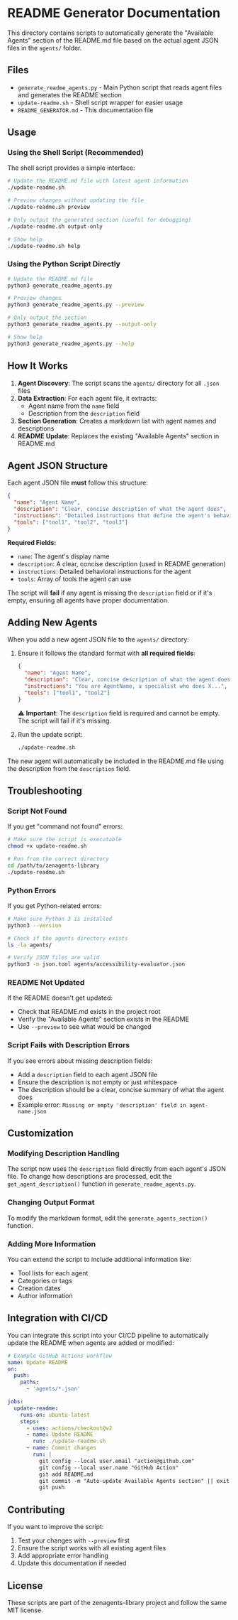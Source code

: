 # README Generator Documentation

This directory contains scripts to automatically generate the "Available Agents" section of the README.md file based on the actual agent JSON files in the `agents/` folder.

## Files

- `generate_readme_agents.py` - Main Python script that reads agent files and generates the README section
- `update-readme.sh` - Shell script wrapper for easier usage
- `README_GENERATOR.md` - This documentation file

## Usage

### Using the Shell Script (Recommended)

The shell script provides a simple interface:

```bash
# Update the README.md file with latest agent information
./update-readme.sh

# Preview changes without updating the file
./update-readme.sh preview

# Only output the generated section (useful for debugging)
./update-readme.sh output-only

# Show help
./update-readme.sh help
```

### Using the Python Script Directly

```bash
# Update the README.md file
python3 generate_readme_agents.py

# Preview changes
python3 generate_readme_agents.py --preview

# Only output the section
python3 generate_readme_agents.py --output-only

# Show help
python3 generate_readme_agents.py --help
```

## How It Works

1. **Agent Discovery**: The script scans the `agents/` directory for all `.json` files
2. **Data Extraction**: For each agent file, it extracts:
   - Agent name from the `name` field
   - Description from the `description` field
3. **Section Generation**: Creates a markdown list with agent names and descriptions
4. **README Update**: Replaces the existing "Available Agents" section in README.md

## Agent JSON Structure

Each agent JSON file **must** follow this structure:

```json
{
  "name": "Agent Name",
  "description": "Clear, concise description of what the agent does",
  "instructions": "Detailed instructions that define the agent's behavior...",
  "tools": ["tool1", "tool2", "tool3"]
}
```

**Required Fields:**
- `name`: The agent's display name
- `description`: A clear, concise description (used in README generation)
- `instructions`: Detailed behavioral instructions for the agent
- `tools`: Array of tools the agent can use

The script will **fail** if any agent is missing the `description` field or if it's empty, ensuring all agents have proper documentation.

## Adding New Agents

When you add a new agent JSON file to the `agents/` directory:

1. Ensure it follows the standard format with **all required fields**:
   ```json
   {
     "name": "Agent Name",
     "description": "Clear, concise description of what the agent does",
     "instructions": "You are AgentName, a specialist who does X...",
     "tools": ["tool1", "tool2"]
   }
   ```
   
   ⚠️ **Important**: The `description` field is required and cannot be empty. The script will fail if it's missing.

2. Run the update script:
   ```bash
   ./update-readme.sh
   ```

The new agent will automatically be included in the README.md file using the description from the `description` field.

## Troubleshooting

### Script Not Found
If you get "command not found" errors:
```bash
# Make sure the script is executable
chmod +x update-readme.sh

# Run from the correct directory
cd /path/to/zenagents-library
./update-readme.sh
```

### Python Errors
If you get Python-related errors:
```bash
# Make sure Python 3 is installed
python3 --version

# Check if the agents directory exists
ls -la agents/

# Verify JSON files are valid
python3 -m json.tool agents/accessibility-evaluator.json
```

### README Not Updated
If the README doesn't get updated:
- Check that README.md exists in the project root
- Verify the "Available Agents" section exists in the README
- Use `--preview` to see what would be changed

### Script Fails with Description Errors
If you see errors about missing description fields:
- Add a `description` field to each agent JSON file
- Ensure the description is not empty or just whitespace
- The description should be a clear, concise summary of what the agent does
- Example error: `Missing or empty 'description' field in agent-name.json`

## Customization

### Modifying Description Handling

The script now uses the `description` field directly from each agent's JSON file. To change how descriptions are processed, edit the `get_agent_description()` function in `generate_readme_agents.py`.

### Changing Output Format

To modify the markdown format, edit the `generate_agents_section()` function.

### Adding More Information

You can extend the script to include additional information like:
- Tool lists for each agent
- Categories or tags
- Creation dates
- Author information

## Integration with CI/CD

You can integrate this script into your CI/CD pipeline to automatically update the README when agents are added or modified:

```yaml
# Example GitHub Actions workflow
name: Update README
on:
  push:
    paths:
      - 'agents/*.json'

jobs:
  update-readme:
    runs-on: ubuntu-latest
    steps:
      - uses: actions/checkout@v2
      - name: Update README
        run: ./update-readme.sh
      - name: Commit changes
        run: |
          git config --local user.email "action@github.com"
          git config --local user.name "GitHub Action"
          git add README.md
          git commit -m "Auto-update Available Agents section" || exit 0
          git push
```

## Contributing

If you want to improve the script:

1. Test your changes with `--preview` first
2. Ensure the script works with all existing agent files
3. Add appropriate error handling
4. Update this documentation if needed

## License

These scripts are part of the zenagents-library project and follow the same MIT license.